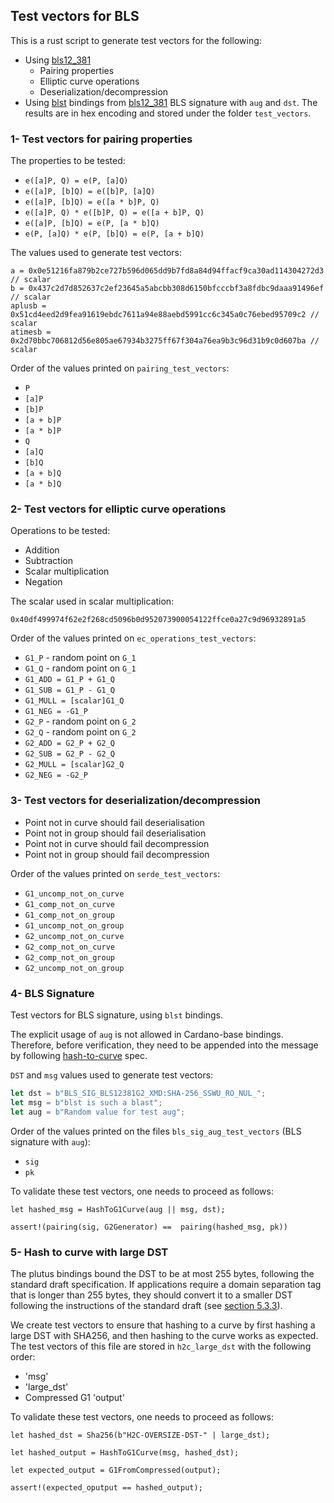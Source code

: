 ## Test vectors for BLS
This is a rust script to generate test vectors for the following:
- Using [bls12_381](https://github.com/zkcrypto/bls12_381)
  - Pairing properties
  - Elliptic curve operations
  - Deserialization/decompression
- Using [blst](https://github.com/supranational/blst) bindings from [bls12_381](https://github.com/zkcrypto/bls12_381) BLS signature with `aug` and `dst`.
  The results are in hex encoding and stored under the folder `test_vectors`.

### 1- Test vectors for pairing properties
The properties to be tested:
- `e([a]P, Q) = e(P, [a]Q)`
- `e([a]P, [b]Q) = e([b]P, [a]Q)`
- `e([a]P, [b]Q) = e([a * b]P, Q)`
- `e([a]P, Q) * e([b]P, Q) = e([a + b]P, Q)`
- `e([a]P, [b]Q) = e(P, [a * b]Q)`
- `e(P, [a]Q) * e(P, [b]Q) = e(P, [a + b]Q)`

The values used to generate test vectors:
```
a = 0x0e51216fa879b2ce727b596d065dd9b7fd8a84d94ffacf9ca30ad114304272d3 // scalar
b = 0x437c2d7d852637c2ef23645a5abcbb308d6150bfcccbf3a8fdbc9daaa91496ef // scalar
aplusb = 0x51cd4eed2d9fea91619ebdc7611a94e88aebd5991cc6c345a0c76ebed95709c2 // scalar
atimesb = 0x2d70bbc706812d56e805ae67934b3275ff67f304a76ea9b3c96d31b9c0d607ba // scalar
```

Order of the values printed on `pairing_test_vectors`:
- `P`
- `[a]P`
- `[b]P`
- `[a + b]P`
- `[a * b]P`
- `Q`
- `[a]Q`
- `[b]Q`
- `[a + b]Q`
- `[a * b]Q`



### 2- Test vectors for elliptic curve operations
Operations to be tested:
- Addition
- Subtraction
- Scalar multiplication
- Negation

The scalar used in scalar multiplication:
```
0x40df499974f62e2f268cd5096b0d952073900054122ffce0a27c9d96932891a5
```

Order of the values printed on `ec_operations_test_vectors`:

- `G1_P` - random point on `G_1`
- `G1_Q` - random point on `G_1`
- `G1_ADD = G1_P + G1_Q`
- `G1_SUB = G1_P - G1_Q`
- `G1_MULL = [scalar]G1_Q`
- `G1_NEG = -G1_P`
- `G2_P` - random point on `G_2`
- `G2_Q` - random point on `G_2`
- `G2_ADD = G2_P + G2_Q`
- `G2_SUB = G2_P - G2_Q`
- `G2_MULL = [scalar]G2_Q`
- `G2_NEG = -G2_P`


### 3- Test vectors for deserialization/decompression
- Point not in curve should fail deserialisation
- Point not in group should fail deserialisation
- Point not in curve should fail decompression
- Point not in group should fail decompression

Order of the values printed on `serde_test_vectors`:
- `G1_uncomp_not_on_curve`
- `G1_comp_not_on_curve`
- `G1_comp_not_on_group`
- `G1_uncomp_not_on_group`
- `G2_uncomp_not_on_curve`
- `G2_comp_not_on_curve`
- `G2_comp_not_on_group`
- `G2_uncomp_not_on_group`

### 4- BLS Signature
Test vectors for BLS signature, using `blst` bindings.

The explicit usage of `aug` is not allowed in Cardano-base bindings. Therefore, before verification, they need to be appended into the message by following [hash-to-curve](https://datatracker.ietf.org/doc/html/draft-irtf-cfrg-hash-to-curve#name-expand_message) spec.

`DST` and `msg` values used to generate test vectors:

```rust
let dst = b"BLS_SIG_BLS12381G2_XMD:SHA-256_SSWU_RO_NUL_";
let msg = b"blst is such a blast";
let aug = b"Random value for test aug";
```
Order of the values printed on the files `bls_sig_aug_test_vectors` (BLS signature with `aug`):

- `sig`
- `pk`

To validate these test vectors, one needs to proceed as follows:
```
let hashed_msg = HashToG1Curve(aug || msg, dst);

assert!(pairing(sig, G2Generator) ==  pairing(hashed_msg, pk)) 
```

### 5- Hash to curve with large DST
The plutus bindings bound the DST to be at most 255 bytes, following the standard draft specification. If
applications require a domain separation tag that is longer than 255 bytes, they should convert it to a smaller
DST following the instructions of the standard draft (see [section 5.3.3](https://datatracker.ietf.org/doc/html/draft-irtf-cfrg-hash-to-curve#name-using-dsts-longer-than-255-)).

We create test vectors to ensure that hashing to a curve by first hashing a large DST with SHA256, and then
hashing to the curve works as expected. The test vectors of this file are stored in `h2c_large_dst` with the
following order: 

- 'msg'
- 'large_dst'
- Compressed G1 'output'

To validate these test vectors, one needs to proceed as follows: 

```
let hashed_dst = Sha256(b"H2C-OVERSIZE-DST-" | large_dst);

let hashed_output = HashToG1Curve(msg, hashed_dst);

let expected_output = G1FromCompressed(output);

assert!(expected_oputput == hashed_output); 
```
